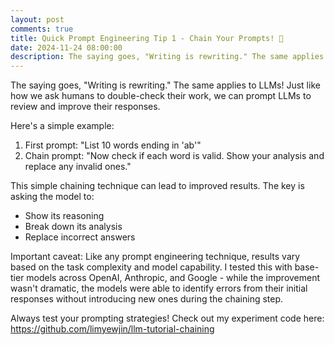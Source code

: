 ```yaml
---
layout: post
comments: true
title: Quick Prompt Engineering Tip 1 - Chain Your Prompts! 🔄
date: 2024-11-24 08:00:00
description: The saying goes, "Writing is rewriting." The same applies to LLMs!
---
```

The saying goes, "Writing is rewriting." The same applies to LLMs! Just like how we ask humans to double-check their work, we can prompt LLMs to review and improve their responses.

Here's a simple example:
1. First prompt: "List 10 words ending in 'ab'"
2. Chain prompt: "Now check if each word is valid. Show your analysis and replace any invalid ones."

This simple chaining technique can lead to improved results. The key is asking the model to:
- Show its reasoning
- Break down its analysis
- Replace incorrect answers

Important caveat: Like any prompt engineering technique, results vary based on the task complexity and model capability. I tested this with base-tier models across OpenAI, Anthropic, and Google - while the improvement wasn't dramatic, the models were able to identify errors from their initial responses without introducing new ones during the chaining step.

Always test your prompting strategies! Check out my experiment code here: https://github.com/limyewjin/llm-tutorial-chaining
